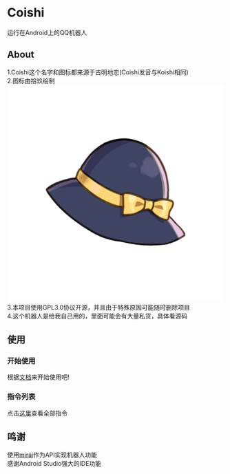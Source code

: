 # Coishi
运行在Android上的QQ机器人  
## About
1.Coishi这个名字和图标都来源于古明地恋(Coishi发音与Koishi相同)  
2.图标由拾玖绘制![Coishi](Coishi.png "Coishi,来自拾玖")  
3.本项目使用GPL3.0协议开源，并且由于特殊原因可能随时删除项目  
4.这个机器人是给我自己用的，里面可能会有大量私货，具体看源码  
## 使用
### 开始使用
根据[文档](https://github.com/TonyNomoney/Coishi/docs/使用帮助.md)来开始使用吧!  
### 指令列表
点击[这里](https://github.com/TonyNomoney/Coishi/docs/指令列表.md)查看全部指令
## 鸣谢
使用[mirai](https://github.com/mamoe/mirai)作为API实现机器人功能  
感谢Android Studio强大的IDE功能  
